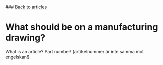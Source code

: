 <br> 
### <a href="https://hvleifsson.github.io/articles">Back to articles</a>

# What should be on a manufacturing drawing?





What is an article? Part number! (artikelnummer är inte samma mot engelskan!) 
